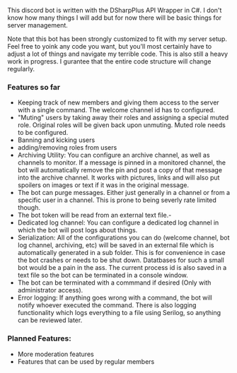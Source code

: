 This discord bot is written with the DSharpPlus API Wrapper in C#. I don't know how many things I will add but for now there will be basic things for server management.

Note that this bot has been strongly customized to fit with my server setup. Feel free to yoink any code you want, but you'll most certainly have to adjust a lot of things and navigate my terrible code. This is also still a heavy work in progress. I gurantee that the entire code structure will change regularly.

### Features so far
- Keeping track of new members and giving them access to the server with a single command. The welcome channel id has to configured.
- "Muting" users by taking away their roles and assigning a special muted role. Original roles will be given back upon unmuting. Muted role needs to be configured.
- Banning and kicking users
- adding/removing roles from users
- Archiving Utility: You can configure an archive channel, as well as channels to monitor. If a message is pinned in a monitored channel, the bot will automatically remove the pin and post a copy of that message into the archive channel. It works with pictures, links and will also put spoilers on images or text if it was in the original message.
- The bot can purge messages. Either just generally in a channel or from a specific user in a channel. This is prone to being severly rate limited though.
- The bot token will be read from an external text file.-
- Dedicated log channel: You can configure a dedicated log channel in which the bot will post logs about things.
- Serialization: All of the configurations you can do (welcome channel, bot log channel, archiving, etc) will be saved in an external file which is automatically generated in a sub folder. This is for convenience in case the bot crashes or needs to be shut down. Datatbases for such a small bot would be a pain in the ass. The current process id is also saved in a text file so the bot can be terminated in a console window.
- The bot can be terminated with a commmand if desired (Only with administrator access).
- Error logging: If anything goes wrong with a command, the bot will notify whoever executed the command. There is also logging functionality which logs everything to a file using Serilog, so anything can be reviewed later.

### Planned Features:
- More moderation features
- Features that can be used by regular members
